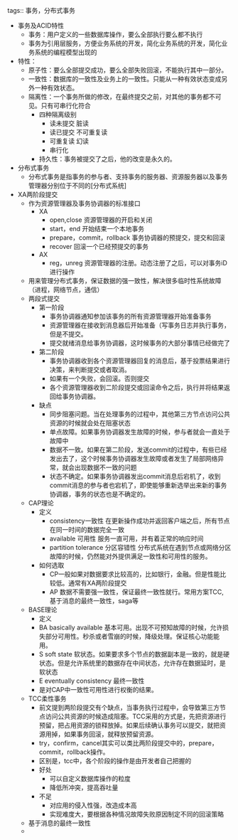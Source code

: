 tags:: 事务，分布式事务

- 事务及ACID特性
	- 事务：用户定义的一些数据库操作，要么全部执行要么都不执行
	- 事务为引用层服务，方便业务系统的开发，简化业务系统的开发，简化业务系统的编程模型出现的
- 特性：
	- 原子性：要么全部提交成功，要么全部失败回滚，不能执行其中一部分。
	- 一致性：数据库的一致性及业务上的一致性。只能从一种有效状态变成另外一种有效状态。
	- 隔离性：一个事务所做的修改，在最终提交之前，对其他的事务都不可见。只有可串行化符合
		- 四种隔离级别
			- 读未提交 脏读
			- 读已提交 不可重复读
			- 可重复读 幻读
			- 串行化
		- 持久性：事务被提交了之后，他的改变是永久的。
- 分布式事务
	- 分布式事务是指事务的参与者、支持事务的服务器、资源服务器以及事务管理器分别位于不同的[分布式系统]
- XA两阶段提交
	- 作为资源管理器及事务协调器的标准接口
		- XA
			- open,close 资源管理器的开启和关闭
			- start，end 开始结束一个本地事务
			- prepare，commit，rollback 事务协调器的预提交，提交和回滚
			- recover 回滚一个已经预提交的事务
		- AX
			- reg，unreg 资源管理器的注册。动态注册了之后，可以对事务iD进行操作
	- 用来管理分布式事务，保证数据的强一致性，解决很多临时性系统故障（进程，网络节点，通信）
	- 两段式提交
		- 第一阶段
			- 事务协调器通知参加该事务的所有资源管理器开始准备事务
			- 资源管理器在接收到消息器后开始准备（写事务日志并执行事务，但是不提交。
			- 提交就绪消息给事务协调器，这时候事务的大部分事情已经做完了
		- 第二阶段
			- 事务协调器收到各个资源管理器回复的消息后，基于投票结果进行决策，来判断提交或者取消。
			- 如果有一个失败，会回滚。否则提交
			- 各个资源管理器收到二阶段提交或回滚命令之后，执行并将结果返回给事务协调器。
		- 缺点
			- 同步阻塞问题。当在处理事务的过程中，其他第三方节点访问公共资源的时候就会处在阻塞状态
			- 单点故障。如果事务协调器发生故障的时候，参与者就会一直处于故障中
			- 数据不一致。如果在第二阶段，发送commit的过程中，有些已经发出去了，这个时候事务协调器发生故障或者发生了局部网络异常，就会出现数据不一致的问题
			- 状态不确定。如果事务协调器发出commit消息后宕机了，收到commit消息的参与者也宕机了，即使能够重新选举出来新的事务协调器，事务的状态也是不确定的。
	- CAP理论
		- 定义
			- consistency一致性 在更新操作成功并返回客户端之后，所有节点在同一时间的数据完全一致
			- available 可用性 服务一直可用，并有着正常的响应时间
			- partition tolerance 分区容错性 分布式系统在遇到节点或网络分区故障的时候，仍然能对外提供满足一致性和可用性的服务。
		- 如何选取
			- CP一般如果对数据要求比较高的，比如银行，金融。但是性能比较低。通常有XA两阶段提交
			- AP 数据不需要强一致性，保证最终一致性就行。常用方案TCC, 基于消息的最终一致性，saga等
	- BASE理论
		- 定义
		- BA basically available 基本可用。出现不可预知故障的时候，允许损失部分可用性。秒杀或者雪崩的时候，降级处理。保证核心功能能用。
		- S soft state 软状态。如果要求多个节点的数据副本是一致的，就是硬状态。但是允许系统里的数据存在中间状态，允许存在数据延时，是软状态
		- E eventually consistency 最终一致性
		- 是对CAP中一致性可用性进行权衡的结果。
	- TCC柔性事务
		- 前文提到两阶段提交有个缺点，当事务执行过程中，会导致第三方节点访问公共资源的时候造成阻塞。TCC采用的方式是，先把资源进行预留，把占用资源的锁释放掉。如果后续确认事务可以提交，就把资源用掉，如果事务回滚，就释放预留资源。
		- try，confirm，cancel其实可以类比两阶段提交中的，prepare，commit，rollback操作。
		- 区别是，tcc中，各个阶段的操作是由开发者自己把握的
		- 好处
			- 可以自定义数据库操作的粒度
			- 降低所冲突，提高吞吐量
		- 不足
			- 对应用的侵入性强，改造成本高
			- 实现难度大，要根据各种情况故障失败原因制定不同的回滚策略
	- 基于消息的最终一致性
	-